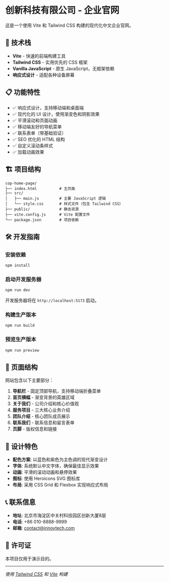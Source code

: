 # 创新科技有限公司 - 企业官网

这是一个使用 Vite 和 Tailwind CSS 构建的现代化中文企业官网。

## 🚀 技术栈

- **Vite** - 快速的前端构建工具
- **Tailwind CSS** - 实用优先的 CSS 框架
- **Vanilla JavaScript** - 原生 JavaScript，无框架依赖
- **响应式设计** - 适配各种设备屏幕

## 📋 功能特性

- ✅ 响应式设计，支持移动端和桌面端
- ✅ 现代化的 UI 设计，使用渐变色和阴影效果
- ✅ 平滑滚动和页面动画
- ✅ 移动端友好的导航菜单
- ✅ 联系表单（带基础验证）
- ✅ SEO 优化的 HTML 结构
- ✅ 自定义滚动条样式
- ✅ 加载动画效果

## 🏗️ 项目结构

```
cop-home-page/
├── index.html          # 主页面
├── src/
│   ├── main.js         # 主要 JavaScript 逻辑
│   └── style.css       # 样式文件（包含 Tailwind CSS）
├── public/             # 静态资源
├── vite.config.js      # Vite 配置文件
└── package.json        # 项目依赖
```

## 🛠️ 开发指南

### 安装依赖

```bash
npm install
```

### 启动开发服务器

```bash
npm run dev
```

开发服务器将在 `http://localhost:5173` 启动。

### 构建生产版本

```bash
npm run build
```

### 预览生产版本

```bash
npm run preview
```

## 📱 页面结构

网站包含以下主要部分：

1. **导航栏** - 固定顶部导航，支持移动端折叠菜单
2. **首页横幅** - 渐变背景的英雄区域
3. **关于我们** - 公司介绍和核心价值观
4. **服务项目** - 三大核心业务介绍
5. **团队介绍** - 核心团队成员展示
6. **联系我们** - 联系信息和留言表单
7. **页脚** - 版权信息和链接

## 🎨 设计特色

- **配色方案**: 以蓝色和紫色为主色调的现代渐变设计
- **字体**: 系统默认中文字体，确保最佳显示效果
- **动画**: 平滑的滚动动画和悬停效果
- **图标**: 使用 Heroicons SVG 图标库
- **布局**: 采用 CSS Grid 和 Flexbox 实现响应式布局

## 📞 联系信息

- **地址**: 北京市海淀区中关村科技园区创新大厦8层
- **电话**: +86 010-8888-9999
- **邮箱**: contact@innovtech.com

## 📄 许可证

本项目仅用于演示目的。

---

*使用 [Tailwind CSS](https://tailwindcss.com/) 和 [Vite](https://vite.dev/) 构建*
